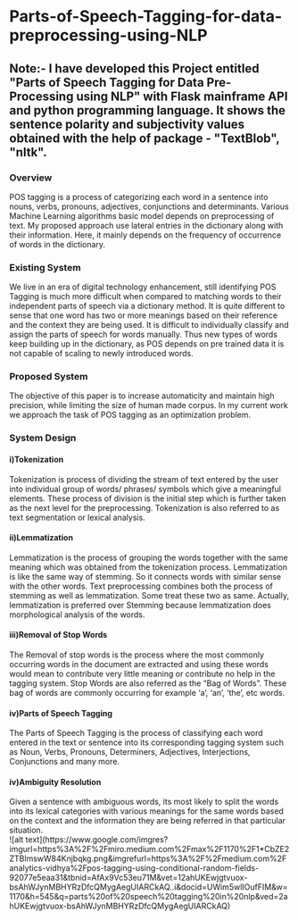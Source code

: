 # Parts-of-Speech-Tagging-for-data-preprocessing-using-NLP
<h2><b>Note:- I have developed this Project entitled "Parts of Speech Tagging for Data Pre-Processing using NLP" with Flask mainframe API and python programming
language. It shows the sentence polarity and subjectivity values obtained with the help of package - "TextBlob", "nltk".</b></h2>
<h3><b>Overview</b></h3>
POS tagging is a process of categorizing each word in a sentence into nouns, verbs, pronouns, adjectives, conjunctions and determinants. Various Machine Learning
algorithms basic model depends on preprocessing of text. My proposed approach use lateral entries in the dictionary along with their information. Here, it mainly
depends on the frequency of occurrence of words in the dictionary.<br>
<h3><b>Existing System</b></h3>
We live in an era of digital technology enhancement, still identifying POS Tagging is much more difficult when compared to matching words to their independent parts
of speech via a dictionary method. It is quite different to sense that one word has two or more meanings based on their reference and the context they are being used.
It is difficult to individually classify and assign the parts of speech for words manually. Thus new types of words keep building up in the dictionary, as POS depends
on pre trained data it is not capable of scaling to newly introduced words.<br>
<h3><b>Proposed System</b></h3>
The objective of this paper is to increase automaticity and maintain high precision, while limiting the size of human made corpus. In my current work we approach the
task of POS tagging as an optimization problem.<br>
<h3><b>System Design</b></h3>
<h4><b>i)Tokenization</b></h4>
Tokenization is process of dividing the stream of text entered by the user into individual group of words/ phrases/ symbols which give a meaningful elements. These
process of division is the initial step which is further taken as the next level for the preprocessing. Tokenization is also referred to as text segmentation or
lexical analysis.<br>
<h4><b>ii)Lemmatization</b></h4>
Lemmatization is the process of grouping the words together with the same meaning which was obtained from the tokenization process. Lemmatization is like the same way
of stemming. So it connects words with similar sense with the other words. Text preprocessing combines both the process of stemming as well as lemmatization. Some
treat these two as same. Actually, lemmatization is preferred over Stemming because lemmatization does morphological analysis of the words.<br>
<h4><b>iii)Removal of Stop Words</b></h4>
The Removal of stop words is the process where the most commonly occurring words in the document are extracted and using these words would mean to contribute very
little meaning or contribute no help in the tagging system. Stop Words are also referred as the “Bag of Words”. These bag of words are commonly occurring for example
‘a’, ‘an’, ‘the’, etc words.<br>
<h4><b>iv)Parts of Speech Tagging</b></h4>
The Parts of Speech Tagging is the process of classifying each word entered in the text or sentence into its corresponding tagging system such as Noun, Verbs,
Pronouns, Determiners, Adjectives, Interjections, Conjunctions and many more.<br>
<h4><b>iv)Ambiguity Resolution</b></h4>
Given a sentence with ambiguous words, its most likely to split the words into its lexical categories with various meanings for the same words based on the context
and the information they are being referred in that particular situation.<br>
![alt text](https://www.google.com/imgres?imgurl=https%3A%2F%2Fmiro.medium.com%2Fmax%2F1170%2F1*CbZE2ZTBlmswW84Knjbqkg.png&imgrefurl=https%3A%2F%2Fmedium.com%2Fanalytics-vidhya%2Fpos-tagging-using-conditional-random-fields-92077e5eaa31&tbnid=AfAx9Vc53eu71M&vet=12ahUKEwjgtvuox-bsAhWJynMBHYRzDfcQMygAegUIARCkAQ..i&docid=UWim5wlIOufFIM&w=1170&h=545&q=parts%20of%20speech%20tagging%20in%20nlp&ved=2ahUKEwjgtvuox-bsAhWJynMBHYRzDfcQMygAegUIARCkAQ)
